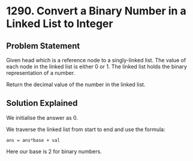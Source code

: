# 1290. Convert a Binary Number in a Linked List to Integer

## Problem Statement

Given head which is a reference node to a singly-linked list. The value of each node in the linked list is either 0 or 1. The linked list holds the binary representation of a number.

Return the decimal value of the number in the linked list.

## Solution Explained

We initialise the answer as 0.

We traverse the linked list from start to end and use the formula:

```
ans = ans*base + val
```

Here our base is 2 for binary numbers.
